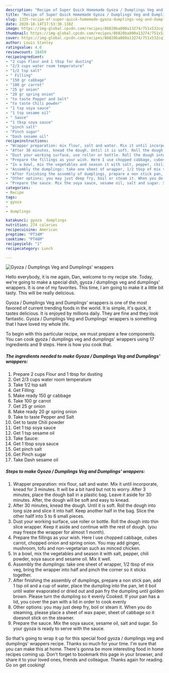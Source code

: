```yaml
---
description: "Recipe of Super Quick Homemade Gyoza / Dumplings Veg and Dumplings&amp;#39; wrappers"
title: "Recipe of Super Quick Homemade Gyoza / Dumplings Veg and Dumplings&amp;#39; wrappers"
slug: 1335-recipe-of-super-quick-homemade-gyoza-dumplings-veg-and-dumplings-and-39-wrappers
date: 2020-10-14T17:53:36.138Z
image: https://img-global.cpcdn.com/recipes/86820ba800a13274/751x532cq70/gyoza-dumplings-veg-and-dumplings-wrappers-recipe-main-photo.jpg
thumbnail: https://img-global.cpcdn.com/recipes/86820ba800a13274/751x532cq70/gyoza-dumplings-veg-and-dumplings-wrappers-recipe-main-photo.jpg
cover: https://img-global.cpcdn.com/recipes/86820ba800a13274/751x532cq70/gyoza-dumplings-veg-and-dumplings-wrappers-recipe-main-photo.jpg
author: Louis Stanley
ratingvalue: 4.6
reviewcount: 18459
recipeingredient:
- "2 cups Flour and 1 tbsp for dusting"
- "2/3 cups water room temperature"
- "1/2 tsp salt"
- " Filling"
- "150 gr cabbage"
- "100 gr carrot"
- "25 gr onion"
- "20 gr spring onion"
- "to taste Pepper and Salt"
- "to taste Chili powder"
- "1 tsp soya sauce"
- "1 tsp sesame oil"
- " Sauce"
- "1 tbsp soya sauce"
- "pinch salt"
- "Pinch sugar"
- "Dash sesame oil"
recipeinstructions:
- "Wrapper preparation: mix flour, salt and water. Mix it until incorporate, knead for 3 minutes. It will be a bit hard but not to worry. After 3 minutes, place the dough ball in a plastic bag. Leave it aside for 30 minutes. After, the dough will be soft and easy to knead."
- "After 30 minutes, knead the dough. Until it is soft. Roll the dough into long size and slice it into half. Keep another half in the bag. Slice the other hallf into 5 to 6 small pieces."
- "Dust your working surface, use roller or bottle. Roll the dough into thin slice wrapper. Keep it aside and continue with the rest of dough. (you may freeze the wrapper for almost 1 month)."
- "Prepare the fillings as your wish. Here I use chopped cabbage, cubes carrot, chopped onion and spring onion. You may add ginger, mushroom, tofu and non-vegetarian such as minced chicken."
- "In a bowl, mix the vegetables and season it with salt, pepper, chili powder, soya sauce and sesame oil. Mix it well."
- "Assembly the dumplings: take one sheet of wrapper, 1/2 tbsp of mix veg, bring the wrapper into half and pinch the corner so it sticks together."
- "After finishing the assembly of dumplings, prepare a non stick pan, add 1 tsp oil and a cup of water, place the dumpling into the pan, let it boil until water evaporated or dried out and pan fry the dumpling until golden brown. Please turn the dumpling so it evenly Cooked. If your pan has a lid, you cover the pan with a lid in order to cook evenly"
- "Other options: you may just deep fry, boil or steam it. When you do steaming, please place a sheet of wax paper, sheet of cabbage so it doesnot stick on the steamer."
- "Prepare the sauce. Mix the soya sauce, sesame oil, salt and sugar. So your gyoza is ready to serve with the sauce."
categories:
- Recipe
tags:
- gyoza
- 
- dumplings

katakunci: gyoza  dumplings 
nutrition: 274 calories
recipecuisine: American
preptime: "PT34M"
cooktime: "PT46M"
recipeyield: "1"
recipecategory: Lunch

---
```



![Gyoza / Dumplings Veg and Dumplings&#39; wrappers](https://img-global.cpcdn.com/recipes/86820ba800a13274/751x532cq70/gyoza-dumplings-veg-and-dumplings-wrappers-recipe-main-photo.jpg)

Hello everybody, it is me again, Dan, welcome to my recipe site. Today, we're going to make a special dish, gyoza / dumplings veg and dumplings&#39; wrappers. It is one of my favorites. This time, I am going to make it a little bit tasty. This will be really delicious.

Gyoza / Dumplings Veg and Dumplings&#39; wrappers is one of the most favored of current trending foods in the world. It is simple, it's quick, it tastes delicious. It is enjoyed by millions daily. They are fine and they look fantastic. Gyoza / Dumplings Veg and Dumplings&#39; wrappers is something that I have loved my whole life.




To begin with this particular recipe, we must prepare a few components. You can cook gyoza / dumplings veg and dumplings&#39; wrappers using 17 ingredients and 9 steps. Here is how you cook that.

<!--inarticleads1-->

##### The ingredients needed to make Gyoza / Dumplings Veg and Dumplings&#39; wrappers:

1. Prepare 2 cups Flour and 1 tbsp for dusting
1. Get 2/3 cups water room temperature
1. Take 1/2 tsp salt
1. Get  Filling:
1. Make ready 150 gr cabbage
1. Take 100 gr carrot
1. Get 25 gr onion
1. Make ready 20 gr spring onion
1. Take to taste Pepper and Salt
1. Get to taste Chili powder
1. Get 1 tsp soya sauce
1. Get 1 tsp sesame oil
1. Take  Sauce:
1. Get 1 tbsp soya sauce
1. Get pinch salt
1. Get Pinch sugar
1. Take Dash sesame oil




<!--inarticleads2-->

##### Steps to make Gyoza / Dumplings Veg and Dumplings&#39; wrappers:

1. Wrapper preparation: mix flour, salt and water. Mix it until incorporate, knead for 3 minutes. It will be a bit hard but not to worry. After 3 minutes, place the dough ball in a plastic bag. Leave it aside for 30 minutes. After, the dough will be soft and easy to knead.
1. After 30 minutes, knead the dough. Until it is soft. Roll the dough into long size and slice it into half. Keep another half in the bag. Slice the other hallf into 5 to 6 small pieces.
1. Dust your working surface, use roller or bottle. Roll the dough into thin slice wrapper. Keep it aside and continue with the rest of dough. (you may freeze the wrapper for almost 1 month).
1. Prepare the fillings as your wish. Here I use chopped cabbage, cubes carrot, chopped onion and spring onion. You may add ginger, mushroom, tofu and non-vegetarian such as minced chicken.
1. In a bowl, mix the vegetables and season it with salt, pepper, chili powder, soya sauce and sesame oil. Mix it well.
1. Assembly the dumplings: take one sheet of wrapper, 1/2 tbsp of mix veg, bring the wrapper into half and pinch the corner so it sticks together.
1. After finishing the assembly of dumplings, prepare a non stick pan, add 1 tsp oil and a cup of water, place the dumpling into the pan, let it boil until water evaporated or dried out and pan fry the dumpling until golden brown. Please turn the dumpling so it evenly Cooked. If your pan has a lid, you cover the pan with a lid in order to cook evenly
1. Other options: you may just deep fry, boil or steam it. When you do steaming, please place a sheet of wax paper, sheet of cabbage so it doesnot stick on the steamer.
1. Prepare the sauce. Mix the soya sauce, sesame oil, salt and sugar. So your gyoza is ready to serve with the sauce.




So that's going to wrap it up for this special food gyoza / dumplings veg and dumplings&#39; wrappers recipe. Thanks so much for your time. I'm sure that you can make this at home. There's gonna be more interesting food in home recipes coming up. Don't forget to bookmark this page in your browser, and share it to your loved ones, friends and colleague. Thanks again for reading. Go on get cooking!
